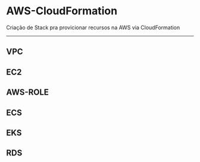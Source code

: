 # AWS-CloudFormation

 Criação de Stack pra provicionar recursos na AWS via CloudFormation

--- 

 ## VPC
 ## EC2
 ## AWS-ROLE
 ## ECS
 ## EKS
 ## RDS

